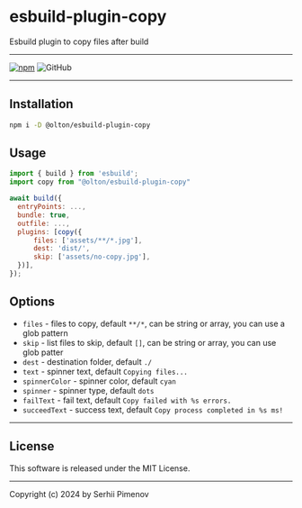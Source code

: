 # esbuild-plugin-copy

Esbuild plugin to copy files after build

---

[![npm](https://img.shields.io/npm/v/@olton/esbuild-plugin-copy)](https://www.npmjs.com/package/@olton/esbuild-plugin-copy)
![GitHub](https://img.shields.io/github/license/olton/esbuild-plugin-copy)

---

## Installation
```bash
npm i -D @olton/esbuild-plugin-copy
```

## Usage
```js
import { build } from 'esbuild';
import copy from "@olton/esbuild-plugin-copy"

await build({
  entryPoints: ...,
  bundle: true,
  outfile: ...,
  plugins: [copy({
      files: ['assets/**/*.jpg'],
      dest: 'dist/',
      skip: ['assets/no-copy.jpg'],
  })],
});
```

## Options

- `files` - files to copy, default `**/*`, can be string or array, you can use a glob pattern
- `skip` - list files to skip, default `[]`, can be string or array, you can use glob patter
- `dest` - destination folder, default `./`
- `text` - spinner text, default `Copying files...`
- `spinnerColor` - spinner color, default `cyan`
- `spinner` - spinner type, default `dots`
- `failText` - fail text, default `Copy failed with %s errors.`
- `succeedText` - success text, default `Copy process completed in %s ms!`

---

## License
This software is released under the MIT License.

---

Copyright (c) 2024 by Serhii Pimenov